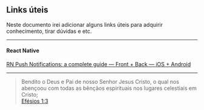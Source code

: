 ## Links úteis

Neste documento irei adicionar alguns links úteis para adquirir conhecimento, tirar dúvidas e etc.

---

#### React Native
[RN Push Notifications: a complete guide — Front + Back — iOS + Android](https://medium.com/swlh/rn-push-notifications-a-complete-guide-front-back-8c238fc81d28)

--- 

>Bendito o Deus e Pai de nosso Senhor Jesus Cristo, o qual nos abençoou com todas as bênçãos espirituais nos lugares celestiais em Cristo;  
>[Efésios 1:3](https://www.bibliaonline.com.br/acf/ef/1/3+)
